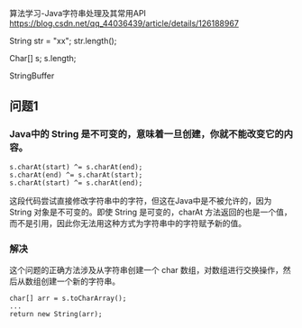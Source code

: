 
算法学习-Java字符串处理及其常用API
https://blog.csdn.net/qq_44036439/article/details/126188967

String str = "xx";
str.length();

Char[] s;
s.length;


StringBuffer


## 问题1
### Java中的 String 是不可变的，意味着一旦创建，你就不能改变它的内容。

```
s.charAt(start) ^= s.charAt(end);
s.charAt(end) ^= s.charAt(start);
s.charAt(start) ^= s.charAt(end);
```
这段代码尝试直接修改字符串中的字符，但这在Java中是不被允许的，因为 String 对象是不可变的。即使 String 是可变的，charAt 方法返回的也是一个值，而不是引用，因此你无法用这种方式为字符串中的字符赋予新的值。

### 解决
这个问题的正确方法涉及从字符串创建一个 char 数组，对数组进行交换操作，然后从数组创建一个新的字符串。
```
char[] arr = s.toCharArray();
...
return new String(arr);
```

